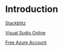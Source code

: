 # Introduction

[Stackblitz](https://stackblitz.com/)

[Visual Sudio Online](https://visualstudio.microsoft.com/services/visual-studio-online/)

[Free Azure Account](https://azure.microsoft.com/en-us/free/)
